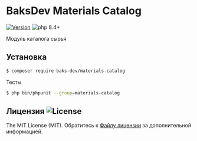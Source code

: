 # BaksDev Materials Catalog

[![Version](https://img.shields.io/badge/version-7.2.0-blue)](https://github.com/baks-dev/materials/releases)
![php 8.4+](https://img.shields.io/badge/php-min%208.4-red.svg)

Модуль каталога сырья

## Установка

``` bash
$ composer require baks-dev/materials-catalog
```

Тесты

``` bash
$ php bin/phpunit --group=materials-catalog
```

## Лицензия ![License](https://img.shields.io/badge/MIT-green)

The MIT License (MIT). Обратитесь к [Файлу лицензии](LICENSE.md) за дополнительной информацией.
